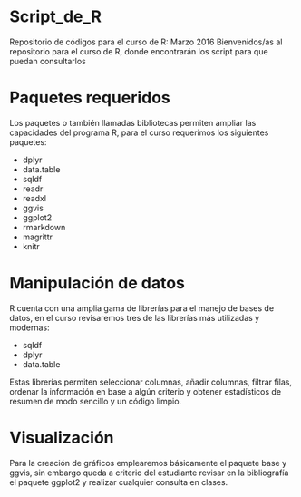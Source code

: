 # Script_de_R
Repositorio de códigos para el curso de R: Marzo 2016
Bienvenidos/as al repositorio para el curso de R, donde encontrarán los script para que puedan consultarlos

# Paquetes requeridos

Los paquetes o también llamadas bibliotecas permiten ampliar las capacidades del programa R, para el curso requerimos los siguientes paquetes:

* dplyr
* data.table
* sqldf
* readr
* readxl
* ggvis
* ggplot2
* rmarkdown
* magrittr
* knitr

# Manipulación de datos

R cuenta con una amplia gama de librerías para el manejo de bases de datos, en el curso revisaremos tres de las librerías más utilizadas y modernas:
* sqldf
* dplyr
* data.table

Estas librerías permiten seleccionar columnas, añadir columnas, filtrar filas, ordenar la información en base a algún criterio y obtener estadísticos de resumen de modo sencillo y un código limpio.

# Visualización

Para la creación de gráficos emplearemos básicamente el paquete base y ggvis, sin embargo queda a criterio del estudiante revisar en la bibliografía el paquete ggplot2 y realizar cualquier consulta en clases.
